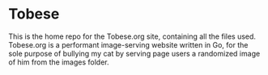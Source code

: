 # Tobese
This is the home repo for the Tobese.org site, containing all the files used. Tobese.org is a performant image-serving website written in Go, for the sole purpose of bullying my cat by serving page users a randomized image of him from the images folder.
